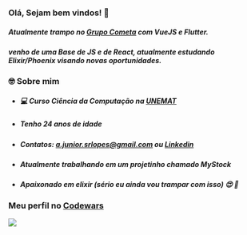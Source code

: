 ### Olá, Sejam bem vindos! 👋

<h5>Atualmente trampo no <a href="https://jobs.kenoby.com/vagascometa" target="_blank">Grupo Cometa</a> com VueJS e Flutter.</h5>

##### venho de uma Base de JS e de React, atualmente estudando Elixir/Phoenix visando novas oportunidades.

### 🤓 Sobre mim 

- #####  💻 Curso Ciência da Computação na [UNEMAT]('http://portal.unemat.br/')

- ##### Tenho 24 anos de idade

- ##### Contatos: a.junior.srlopes@gmail.com ou [Linkedin]('https://www.linkedin.com/in/amor%C3%A9sio-de-souza-429ba314b/')

- ##### Atualmente trabalhando em um projetinho chamado MyStock

- ##### Apaixonado em elixir (sério eu ainda vou trampar com isso) 😍 🥰

### Meu perfil no [Codewars]('https://www.codewars.com/users/Asrlopes')

<img src="https://www.codewars.com/users/Asrlopes/badges/large" />
